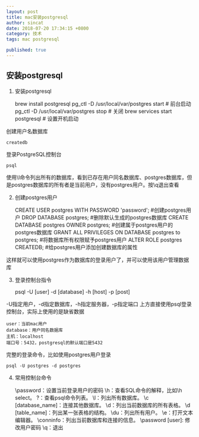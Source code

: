 ```yaml
---
layout: post
title: mac安装postgresql
author: sincat
date: 2018-07-20 17:34:15 +0800
category: 技术
tags: mac postgresql 

published: true
---
```


## 安装postgresql ##

1. 安装postgresql

    brew install postgresql
    pg_ctl -D /usr/local/var/postgres start # 前台启动
    pg_ctl -D /usr/local/var/postgres stop # 关闭
    brew services start postgresql # 设置开机启动

创建用户名数据库

    createdb

登录PostgreSQL控制台

    psql

使用\l命令列出所有的数据库，看到已存在用户同名数据库、postgres数据库，但是postgres数据库的所有者是当前用户，没有postgres用户。按\q退出查看

2. 创建postgres用户


    CREATE USER postgres WITH PASSWORD 'password'; #创建postgres用户
    DROP DATABASE postgres; #删除默认生成的postgres数据库
    CREATE DATABASE postgres OWNER postgres; #创建属于postgres用户的postgres数据库
    GRANT ALL PRIVILEGES ON DATABASE postgres to postgres; #将数据库所有权限赋予postgres用户
    ALTER ROLE postgres CREATEDB; #给postgres用户添加创建数据库的属性


这样就可以使用postgres作为数据库的登录用户了，并可以使用该用户管理数据库
    

3. 登录控制台指令


    psql -U [user] -d [database] -h [host] -p [post]

-U指定用户，-d指定数据库，-h指定服务器，-p指定端口
上方直接使用psql登录控制台，实际上使用的是缺省数据

    user：当前mac用户
    database：用户同名数据库
    主机：localhost
    端口号：5432，postgresql的默认端口是5432
完整的登录命令，比如使用postgres用户登录

    psql -U postgres -d postgres

4. 常用控制台命令


    \password：设置当前登录用户的密码
    \h：查看SQL命令的解释，比如\h select。
    \?：查看psql命令列表。
    \l：列出所有数据库。
    \c [database_name]：连接其他数据库。
    \d：列出当前数据库的所有表格。
    \d [table_name]：列出某一张表格的结构。
    \du：列出所有用户。
    \e：打开文本编辑器。
    \conninfo：列出当前数据库和连接的信息。
    \password [user]: 修改用户密码
    \q：退出


